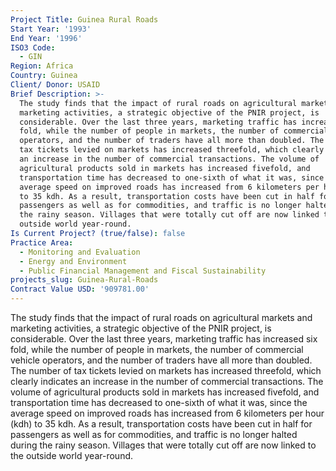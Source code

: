```yaml
---
Project Title: Guinea Rural Roads
Start Year: '1993'
End Year: '1996'
ISO3 Code:
  - GIN
Region: Africa
Country: Guinea
Client/ Donor: USAID
Brief Description: >-
  The study finds that the impact of rural roads on agricultural markets and
  marketing activities, a strategic objective of the PNIR project, is
  considerable. Over the last three years, marketing traffic has increased six
  fold, while the number of people in markets, the number of commercial vehicle
  operators, and the number of traders have all more than doubled. The number of
  tax tickets levied on markets has increased threefold, which clearly indicates
  an increase in the number of commercial transactions. The volume of
  agricultural products sold in markets has increased fivefold, and
  transportation time has decreased to one-sixth of what it was, since the
  average speed on improved roads has increased from 6 kilometers per hour (kdh)
  to 35 kdh. As a result, transportation costs have been cut in half for
  passengers as well as for commodities, and traffic is no longer halted during
  the rainy season. Villages that were totally cut off are now linked to the
  outside world year-round.
Is Current Project? (true/false): false
Practice Area:
  - Monitoring and Evaluation
  - Energy and Environment
  - Public Financial Management and Fiscal Sustainability
projects_slug: Guinea-Rural-Roads
Contract Value USD: '909781.00'
---
```

The study finds that the impact of rural roads on agricultural markets and marketing activities, a strategic objective of the PNIR project, is considerable. Over the last three years, marketing traffic has increased six fold, while the number of people in markets, the number of commercial vehicle operators, and the number of traders have all more than doubled. The number of tax tickets levied on markets has increased threefold, which clearly indicates an increase in the number of commercial transactions. The volume of agricultural products sold in markets has increased fivefold, and transportation time has decreased to one-sixth of what it was, since the average speed on improved roads has increased from 6 kilometers per hour (kdh) to 35 kdh. As a result, transportation costs have been cut in half for passengers as well as for commodities, and traffic is no longer halted during the rainy season. Villages that were totally cut off are now linked to the outside world year-round.